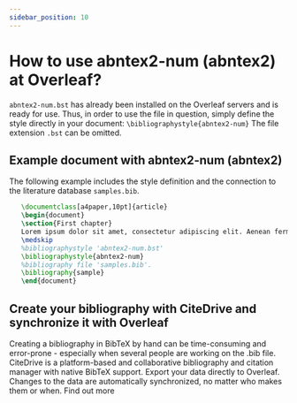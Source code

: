 ```yaml
---
sidebar_position: 10
---
```


# How to use abntex2-num (abntex2) at Overleaf?
`abntex2-num.bst` has already been installed on the Overleaf servers and is ready for use. Thus, in order to use the file in question, simply define the style directly in your document: `\bibliographystyle{abntex2-num}` The file extension `.bst` can be omitted.

## Example document with abntex2-num (abntex2)
The following example includes the style definition and the connection to the literature database `samples.bib`.
```tex
   \documentclass[a4paper,10pt]{article}
   \begin{document}
   \section{First chapter}
   Lorem ipsum dolor sit amet, consectetur adipiscing elit. Aenean fermentum justo massa, ut maximus mauris sodales et. Aenean vel elit a erat rhoncus pharetra.
   \medskip
   %bibliographystyle 'abntex2-num.bst'
   \bibliographystyle{abntex2-num}
   %bibliography file 'samples.bib'.
   \bibliography{sample}
   \end{document}
```

## Create your bibliography with CiteDrive and synchronize it with Overleaf
Creating a bibliography in BibTeX by hand can be time-consuming and error-prone - especially when several people are working on the .bib file. CiteDrive is a platform-based and collaborative bibliography and citation manager with native BibTeX support. Export your data directly to Overleaf. Changes to the data are automatically synchronized, no matter who makes them or when. Find out more